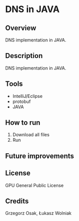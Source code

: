 # DNS in JAVA

## Overview 
DNS implementation in JAVA.

## Description
DNS implementation in JAVA.

## Tools 
- IntelliJ/Eclipse
- protobuf
- JAVA

## How to run
1. Download all files
2. Run

## Future improvements


## License 
GPU General Public License

## Credits
Grzegorz Osak, Łukasz Wolniak
